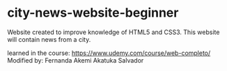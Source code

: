 # city-news-website-beginner
Website created to improve knowledge of HTML5 and CSS3.  This website will contain news from a city.

learned in the course: https://www.udemy.com/course/web-completo/
Modified by: Fernanda Akemi Akatuka Salvador
